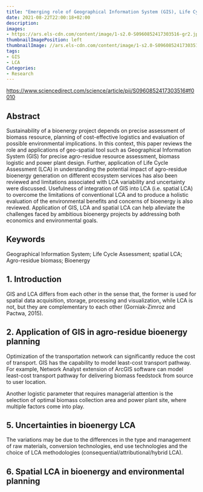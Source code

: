 ```yaml
---
title: "Emerging role of Geographical Information System (GIS), Life Cycle Assessment (LCA) and spatial LCA (GIS-LCA) in sustainable bioenergy planning"
date: 2021-08-22T22:00:18+02:00
description:
images:
- https://ars.els-cdn.com/content/image/1-s2.0-S0960852417303516-gr2.jpg
thumbnailImagePosition: left
thumbnailImage: //ars.els-cdn.com/content/image/1-s2.0-S0960852417303516-gr2.jpg
tags:
- GIS
- LCA
Categories:
- Research
---
```

https://www.sciencedirect.com/science/article/pii/S0960852417303516#f0010

## Abstract

Sustainability of a bioenergy project depends on precise assessment of biomass resource, planning of cost-effective logistics and evaluation of possible environmental implications. In this context, this paper reviews the role and applications of geo-spatial tool such as Geographical Information System (GIS) for precise agro-residue resource assessment, biomass logistic and power plant design. Further, application of Life Cycle Assessment (LCA) in understanding the potential impact of agro-residue bioenergy generation on different ecosystem services has also been reviewed and limitations associated with LCA variability and uncertainty were discussed. Usefulness of integration of GIS into LCA (i.e. spatial LCA) to overcome the limitations of conventional LCA and to produce a holistic evaluation of the environmental benefits and concerns of bioenergy is also reviewed. Application of GIS, LCA and spatial LCA can help alleviate the challenges faced by ambitious bioenergy projects by addressing both economics and environmental goals.

## Keywords
Geographical Information System; Life Cycle Assessment; spatial LCA; Agro-residue biomass; Bioenergy

## 1. Introduction

GIS and LCA differs from each other in the sense that, the former is used for spatial data acquisition, storage, processing and visualization, while LCA is not, but they are complementary to each other (Gorniak-Zimroz and Pactwa, 2015).

## 2. Application of GIS in agro-residue bioenergy planning

Optimization of the transportation network can significantly reduce the cost of transport. GIS has the capability to model least-cost transport pathway. For example, Network Analyst extension of ArcGIS software can model least-cost transport pathway for delivering biomass feedstock from source to user location.

Another logistic parameter that requires managerial attention is the selection of optimal biomass collection area and power plant site, where multiple factors come into play.

## 5. Uncertainties in bioenergy LCA

The variations may be due to the differences in the type and management of raw materials, conversion technologies, end use technologies and the choice of LCA methodologies (consequential/attributional/hybrid LCA).

## 6. Spatial LCA in bioenergy and environmental planning
